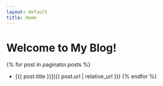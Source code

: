 ```yaml
---
layout: default
title: Home
---
```


# Welcome to My Blog!

{% for post in paginator.posts %}
  - [{{ post.title }}]({{ post.url | relative_url }})
{% endfor %}
